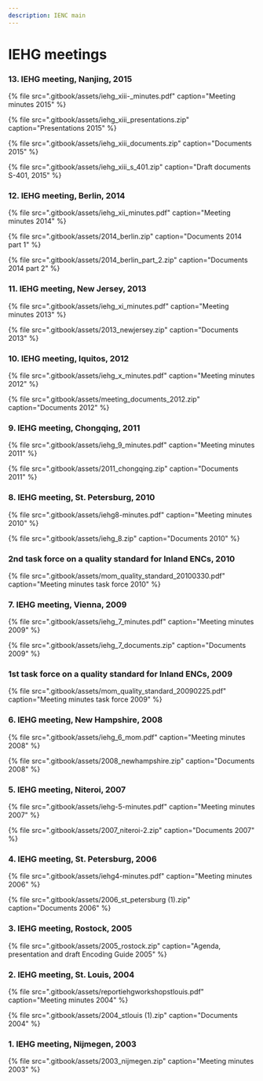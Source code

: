 ```yaml
---
description: IENC main
---
```


# IEHG meetings

### 13. IEHG meeting, Nanjing, 2015

{% file src=".gitbook/assets/iehg\_xiii-\_minutes.pdf" caption="Meeting minutes 2015" %}

{% file src=".gitbook/assets/iehg\_xiii\_presentations.zip" caption="Presentations 2015" %}

{% file src=".gitbook/assets/iehg\_xiii\_documents.zip" caption="Documents 2015" %}

{% file src=".gitbook/assets/iehg\_xiii\_s\_401.zip" caption="Draft documents S-401, 2015" %}

### 12. IEHG meeting, Berlin, 2014

{% file src=".gitbook/assets/iehg\_xii\_minutes.pdf" caption="Meeting minutes 2014" %}

{% file src=".gitbook/assets/2014\_berlin.zip" caption="Documents 2014 part 1" %}

{% file src=".gitbook/assets/2014\_berlin\_part\_2.zip" caption="Documents 2014 part 2" %}

### 11. IEHG meeting, New Jersey, 2013

{% file src=".gitbook/assets/iehg\_xi\_minutes.pdf" caption="Meeting minutes 2013" %}

{% file src=".gitbook/assets/2013\_newjersey.zip" caption="Documents 2013" %}

### 10. IEHG meeting, Iquitos, 2012

{% file src=".gitbook/assets/iehg\_x\_minutes.pdf" caption="Meeting minutes 2012" %}

{% file src=".gitbook/assets/meeting\_documents\_2012.zip" caption="Documents 2012" %}

### 9. IEHG meeting, Chongqing, 2011

{% file src=".gitbook/assets/iehg\_9\_minutes.pdf" caption="Meeting minutes 2011" %}

{% file src=".gitbook/assets/2011\_chongqing.zip" caption="Documents 2011" %}

### **8. IEHG meeting, St. Petersburg, 2010**

{% file src=".gitbook/assets/iehg8-minutes.pdf" caption="Meeting minutes 2010" %}

{% file src=".gitbook/assets/iehg\_8.zip" caption="Documents 2010" %}

### 2nd task force on a quality standard for Inland ENCs, 2010

{% file src=".gitbook/assets/mom\_quality\_standard\_20100330.pdf" caption="Meeting minutes task force 2010" %}

### **7. IEHG meeting, Vienna, 2009**

{% file src=".gitbook/assets/iehg\_7\_minutes.pdf" caption="Meeting minutes 2009" %}

{% file src=".gitbook/assets/iehg\_7\_documents.zip" caption="Documents 2009" %}

### 1st task force on a quality standard for Inland ENCs, 2009

{% file src=".gitbook/assets/mom\_quality\_standard\_20090225.pdf" caption="Meeting minutes task force 2009" %}

### **6. IEHG meeting, New Hampshire, 2008**

{% file src=".gitbook/assets/iehg\_6\_mom.pdf" caption="Meeting minutes 2008" %}

{% file src=".gitbook/assets/2008\_newhampshire.zip" caption="Documents 2008" %}

### **5. IEHG meeting, Niteroi, 2007**

{% file src=".gitbook/assets/iehg-5-minutes.pdf" caption="Meeting minutes 2007" %}

{% file src=".gitbook/assets/2007\_niteroi-2.zip" caption="Documents 2007" %}

### **4. IEHG meeting, St. Petersburg, 2006**

{% file src=".gitbook/assets/iehg4-minutes.pdf" caption="Meeting minutes 2006" %}

{% file src=".gitbook/assets/2006\_st\_petersburg \(1\).zip" caption="Documents 2006" %}

### **3. IEHG meeting, Rostock, 2005**

{% file src=".gitbook/assets/2005\_rostock.zip" caption="Agenda, presentation and draft Encoding Guide 2005" %}

### **2. IEHG meeting, St. Louis, 2004**

{% file src=".gitbook/assets/reportiehgworkshopstlouis.pdf" caption="Meeting minutes 2004" %}

{% file src=".gitbook/assets/2004\_stlouis \(1\).zip" caption="Documents 2004" %}

### **1. IEHG meeting, Nijmegen, 2003**

{% file src=".gitbook/assets/2003\_nijmegen.zip" caption="Meeting minutes 2003" %}



